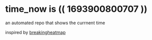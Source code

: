 # time_now is (( 1693900800707 ))

an automated repo that shows the currnent time

inspired by [breakingheatmap](https://github.com/breakingheatmap/breakingheatmap)